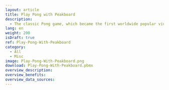 ```yaml
---
layout: article
title: Play Pong with Peakboard
description: 
  - The classic Pong game, which became the first worldwide popular video game, can also be realized with Peakboard. The left player uses the keys 'w' to move the racket upwards and 's' to move it downwards. The right player uses the arrow keys 'up' and 'down' accordingly.
lang: en
weight: 200
isDraft: true
ref: Play-Pong-With-Peakboard
category:
  - All
  - Misc
image: Play-Pong-With-Peakboard.png
download: Play-Pong-With-Peakboard.pbmx
overview_description:
overview_benefits:
overview_data_sources:
---
```

